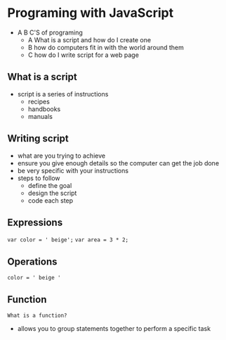 # Programing with JavaScript
- A B C'S of programing
    - A What is a script  and how do I create one
    - B how do computers fit in with the world around them
    - C how do I write script for a web page
## What is a script 
- script is a series of instructions 
    - recipes
    - handbooks
    - manuals
## Writing script
- what are you trying to achieve
- ensure you give enough details so the computer can get the job done
- be very specific with your instructions
- steps to follow
    - define the goal 
    - design the script
    - code each step
## Expressions
` var color = ' beige'; ` 
` var area = 3 * 2; `
## Operations 
` color = ' beige ' `
## Function
` What is a function? `
- allows you to group statements together to perform a specific task

